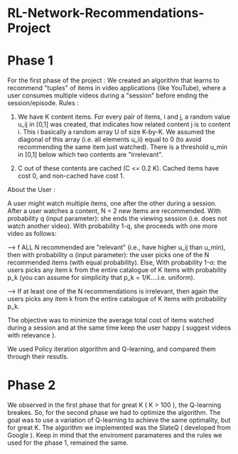 # RL-Network-Recommendations-Project

# Phase 1

For the first phase of the project : We created an algorithm that learns to recommend "tuples" of items in video applications (like YouTube), where a user consumes multiple videos during a "session" before ending the session/episode.
Rules : 
1) We have K content items. For every pair of items, i and j, a random value u_ij in [0,1] was created, that indicates how related content j is to content i. This i basically a random array U of size K-by-K. 
We assumed the diagonal of this array (i.e. all elements u_ii) equal to 0 (to avoid recommending the same item just watched). Τhere is a threshold u_min in [0,1] below which two contents are "irrelevant".

2)  C out of these contents are cached (C <= 0.2 K). Cached items have cost 0, and non-cached have cost 1.

About the User : 

A user might watch multiple items, one after the other during a session. After a user watches a content, N = 2 new items are recommended. With probability q (input parameter): she ends the viewing session (i.e. does not watch another video). 
With probability 1-q, she proceeds with one more video as follows:

--> f ALL N recommended are "relevant" (i.e., have higher u_ij than u_min), then with probability α (input parameter): the user picks one of the N recommended items (with equal probability). Else,
With probability 1-α: the users picks any item k from the entire catalogue of K items with probability p_k (you can assume for simplicity that p_k = 1/K....i.e. uniform).

--> If at least one of the N recommendations is irrelevant, then again the users picks any item k from the entire catalogue of K items with probability p_k.

The objective was to minimize the average total cost of items watched during a session and at the same time keep the user happy ( suggest videos with relevance ).

We used Policy iteration algorithm and Q-learning, and compared them through their resutls.

# Phase 2

We observed in the first phase that for great K ( K > 100 ), the Q-learning breakes. So, for the second phase we had to optimize the algorithm. The goal was to use a variation of Q-learning to achieve the same optimality, but for great K.
The algorithm we implemented was the SlateQ ( developed from Google ). Keep in mind that the enviroment paramateres and the rules we used for the phase 1, remained the same.
